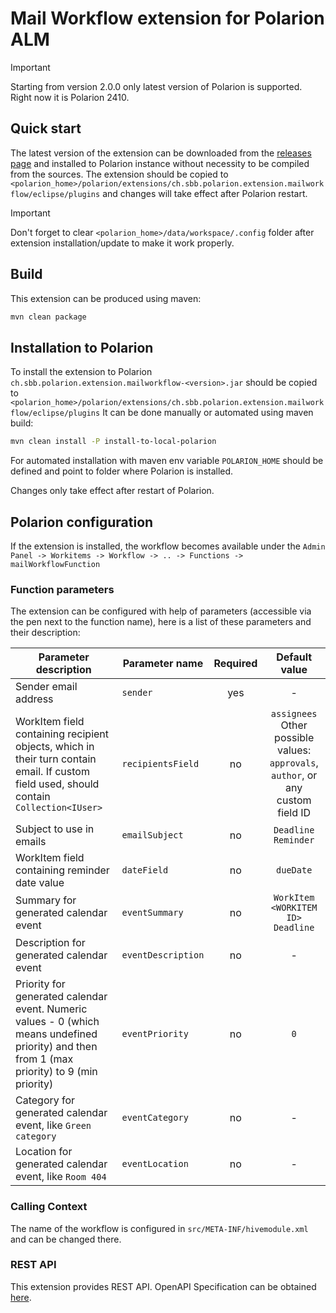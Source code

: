 # Mail Workflow extension for Polarion ALM

> [!IMPORTANT]
> Starting from version 2.0.0 only latest version of Polarion is supported.
> Right now it is Polarion 2410.

## Quick start

The latest version of the extension can be downloaded from the [releases page](../../releases/latest) and installed to Polarion instance without necessity to be compiled from the sources.
The extension should be copied to `<polarion_home>/polarion/extensions/ch.sbb.polarion.extension.mailworkflow/eclipse/plugins` and changes will take effect after Polarion restart.
> [!IMPORTANT]
> Don't forget to clear `<polarion_home>/data/workspace/.config` folder after extension installation/update to make it work properly.

## Build

This extension can be produced using maven:

```bash
mvn clean package
```

## Installation to Polarion

To install the extension to Polarion `ch.sbb.polarion.extension.mailworkflow-<version>.jar`
should be copied to `<polarion_home>/polarion/extensions/ch.sbb.polarion.extension.mailworkflow/eclipse/plugins`
It can be done manually or automated using maven build:

```bash
mvn clean install -P install-to-local-polarion
```

For automated installation with maven env variable `POLARION_HOME` should be defined and point to folder where Polarion is installed.

Changes only take effect after restart of Polarion.

## Polarion configuration

If the extension is installed, the workflow becomes available under the `Admin Panel -> Workitems -> Workflow -> .. -> Functions -> mailWorkflowFunction`

### Function parameters
The extension can be configured with help of parameters (accessible via the pen next to the function name), here is a list of these parameters and their description:

| Parameter description                                                                                                                         | Parameter name     | Required |                                    Default value                                     |
|-----------------------------------------------------------------------------------------------------------------------------------------------|--------------------|:--------:|:------------------------------------------------------------------------------------:|
| Sender email address                                                                                                                          | `sender`           |   yes    |                                          -                                           |
| WorkItem field containing recipient objects, which in their turn contain email. If custom field used, should contain `Collection<IUser>`      | `recipientsField`  |    no    | `assignees`<br/>Other possible values: `approvals`, `author`, or any custom field ID |
| Subject to use in emails                                                                                                                      | `emailSubject`     |    no    |                                 `Deadline Reminder`                                  |
| WorkItem field containing reminder date value                                                                                                 | `dateField`        |    no    |                                      `dueDate`                                       |
| Summary for generated calendar event                                                                                                          | `eventSummary`        |    no    |                          `WorkItem <WORKITEM ID> Deadline`                           |
| Description for generated calendar event                                                                                                      | `eventDescription`           |    no    |                                          -                                           |
| Priority for generated calendar event. Numeric values - 0 (which means undefined priority) and then from 1 (max priority) to 9 (min priority) | `eventPriority`           |    no    |                                         `0`                                          |
| Category for generated calendar event, like `Green category`                                                                                  | `eventCategory`           |    no    |                                          -                                           |
| Location for generated calendar event, like `Room 404`                                                                                        | `eventLocation`           |    no    |                                          -                                           |

### Calling Context

The name of the workflow is configured in `src/META-INF/hivemodule.xml` and can be changed there.

### REST API

This extension provides REST API. OpenAPI Specification can be obtained [here](docs/openapi.json).
